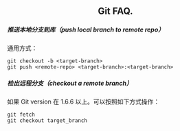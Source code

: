 ## <center>Git FAQ.</center>


##### 推送本地分支到库（push local branch to remote repo）

通用方式：

	git checkout -b <target-branch>
	git push <remote-repo> <target-branch>:<target-branch>



##### 检出远程分支（checkout a remote branch）

如果 Git version 在 1.6.6 以上。可以按照如下方式操作：

	git fetch
	git checkout target_branch



